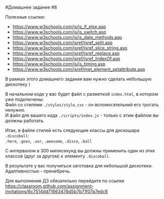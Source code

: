 #Домашнее задание #8

Полезные ссылки:

 - https://www.w3schools.com/js/js_if_else.asp
 - https://www.w3schools.com/js/js_switch.asp
 - https://www.w3schools.com/js/js_date_methods.asp
 - https://www.w3schools.com/jsref/jsref_split.asp
 - https://www.w3schools.com/jsref/jsref_slice_string.asp
 - https://www.w3schools.com/jsref/jsref_replace.asp
 - https://www.w3schools.com/jsref/jsref_IndexOf.asp
 - https://www.w3schools.com/js/js_timing.asp
 - https://www.w3schools.com/jsref/met_element_setattribute.asp

В рамках этого домашнего задания вам нужно сделать небольшую дискотеку )  
  
В начальном коде у вас будет файл с разметкой `index.html`, в котором уже подключены:  
Файл со стилями `./styles/style.css` - он вспомогательний его трогать ненужно.  
И файл для вашего кода `./scripts/index.js` - только с этим файлом вы должны работать.

Итак, в файле стилей есть следующие классы для дискошара `.discoball`:  
`.here`, `.goes`, `.our`, `.awesome`, `.disco`, `.ball`  

С интервалом в 300 милисекунд вы должны применить один из этих классов (друг за другом) к элементу `.discoball`.  

В результате у вас получиться заготовка для небольшой дискотеки.  
Адаптивностью - пренебречь.

Для выполнения ДЗ обязательно перейдите по ссылке https://classroom.github.com/assignment-invitations/6c7514dd71663478d5b7b71f07a7edc6